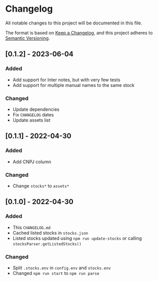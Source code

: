 # Changelog
All notable changes to this project will be documented in this file.

The format is based on [Keep a Changelog](https://keepachangelog.com/en/1.0.0/),
and this project adheres to [Semantic Versioning](https://semver.org/spec/v2.0.0.html).

## [0.1.2] - 2023-06-04
### Added
- Add support for Inter notes, but with very few tests
- Add support for multiple manual names to the same stock

### Changed
- Update dependencies
- Fix `CHANGELOG` dates
- Update assets list

## [0.1.1] - 2022-04-30
### Added
- Add CNPJ column

### Changed
- Change `stocks*` to `assets*`

## [0.1.0] - 2022-04-30
### Added
- This `CHANGELOG.md`
- Cached listed stocks in `stocks.json`
- Listed stocks updated using `npm run update-stocks` or calling `stocksParser.getListedStocks()`

### Changed
- Split `.stocks.env` in `config.env` and `stocks.env`
- Changed `npm run start` to `npm run parse`
